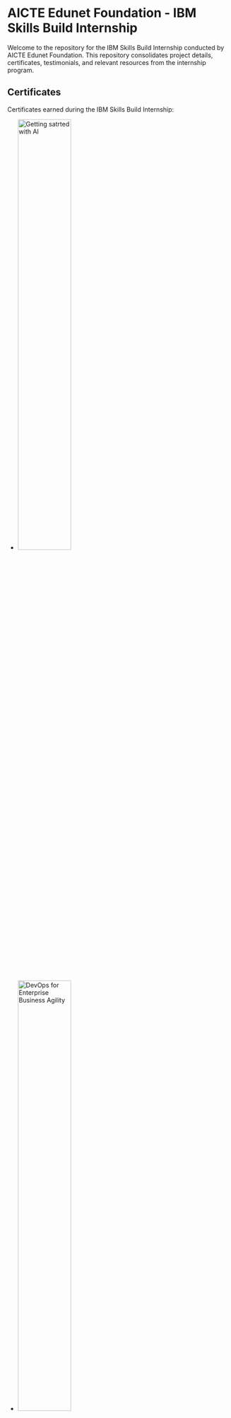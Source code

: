 # AICTE Edunet Foundation - IBM Skills Build Internship

Welcome to the repository for the IBM Skills Build Internship conducted by AICTE Edunet Foundation. This repository consolidates project details, certificates, testimonials, and relevant resources from the internship program.

## Certificates

Certificates earned during the IBM Skills Build Internship:

- <img src="./certificates/Getting satrted with AI" alt="Getting satrted with AI" width="50%">
- <img src="./certificates/DevOps%20for%20Enterprise%20Business%20Agility/DevOps_for_Enterprise_Business_Agility_Badge20240705-7-3wftw2_page-0001.jpg" alt="DevOps for Enterprise Business Agility" width="50%">
- <img src="./certificates/Journey%20to%20Cloud:%20Envisioning%20Your%20Solution/Journey_to_Cloud__Envisioning_Your_Solution_Badge20240625-6-tznsi5_page-0001.jpg" alt="Journey to Cloud: Envisioning Your Solution" width="50%">
- <img src="./certificates/QuantumComputing/dash.png" alt="Quantum Computing" width="50%">

## Project Overview

This repository documents the project undertaken as part of the internship. For more details, refer to the [Project Info](./project-info/readme.md) section.
